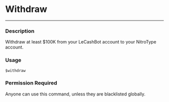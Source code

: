 # Withdraw
---
### Description
Withdraw at least $100K from your LeCashBot account to your NitroType account.
### Usage
```
$withdraw
```
### Permission Required
Anyone can use this command, unless they are blacklisted globally.
